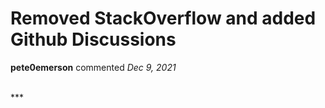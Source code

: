 # Removed StackOverflow and added Github Discussions

**pete0emerson** commented *Dec 9, 2021*


<br />
***


